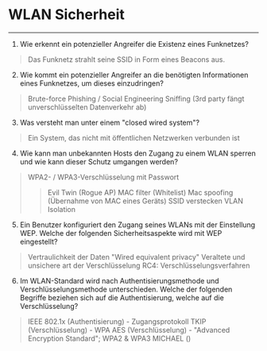 # WLAN Sicherheit
___
1. Wie erkennt ein potenzieller Angreifer die Existenz eines Funknetzes?
> Das Funknetz strahlt seine SSID in Form eines Beacons aus.

2. Wie kommt ein potenzieller Angreifer an die benötigten Informationen eines Funknetzes, um dieses einzudringen?
> Brute-force
> Phishing / Social Engineering
> Sniffing (3rd party fängt unverschlüsselten Datenverkehr ab)

3. Was versteht man unter einem "closed wired system"?
> Ein System, das nicht mit öffentlichen Netzwerken verbunden ist

4. Wie kann man unbekannten Hosts den Zugang zu einem WLAN sperren und wie kann dieser Schutz umgangen werden?
> WPA2- / WPA3-Verschlüsselung mit Passwort
>> Evil Twin (Rogue AP)
> MAC filter (Whitelist)
>> Mac spoofing (Übernahme von MAC eines Geräts)
> SSID verstecken
> VLAN Isolation

5. Ein Benutzer konfiguriert den Zugang seines WLANs mit der Einstellung WEP. Welche der folgenden Sicherheitsaspekte wird mit WEP eingestellt?
> Vertraulichkeit der Daten
> "Wired equivalent privacy"
> Veraltete und unsichere art der Verschlüsselung
> RC4: Verschlüsselungsverfahren

6. Im WLAN-Standard wird nach Authentisierungsmethode und Verschlüsselungsmethode unterschieden. Welche der folgenden Begriffe beziehen sich auf die Authentisierung, welche auf die Verschlüsselung?
> IEEE 802.1x (Authentisierung) - Zugangsprotokoll
> TKIP (Verschlüsselung) - WPA
> AES (Verschlüsselung) - "Advanced Encryption Standard"; WPA2 & WPA3
> MICHAEL ()